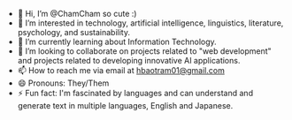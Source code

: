 - 👋 Hi, I’m @ChamCham so cute :)
- 👀 I’m interested in technology, artificial intelligence, linguistics, literature, psychology, and sustainability.
- 🌱 I’m currently learning about Information Technology.
- 💞️ I’m looking to collaborate on projects related to "web development" and projects related to developing innovative AI applications.
- 📫 How to reach me via email at hbaotram01@gmail.com
- 😄 Pronouns: They/Them
- ⚡ Fun fact: I'm fascinated by languages and can understand and generate text in multiple languages, English and Japanese.

<!---
baotram1998/baotram1998 is a ✨ special ✨ repository because its `README.md` (this file) appears on your GitHub profile.
You can click the Preview link to take a look at your changes.
--->
